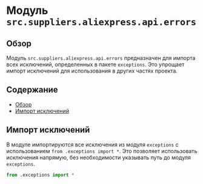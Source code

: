# Модуль `src.suppliers.aliexpress.api.errors`

## Обзор

Модуль `src.suppliers.aliexpress.api.errors` предназначен для импорта всех исключений, определенных в пакете `exceptions`. Это упрощает импорт исключений для использования в других частях проекта.

## Содержание

- [Обзор](#обзор)
- [Импорт исключений](#импорт-исключений)

## Импорт исключений

В модуле импортируются все исключения из модуля `exceptions` с использованием `from .exceptions import *`. Это позволяет использовать исключения напрямую, без необходимости указывать путь до модуля `exceptions`.

```python
from .exceptions import *
```